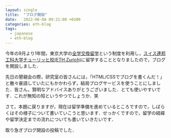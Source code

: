 ```yaml
---
layout: single
title:  "ブログ開設"
date:   2022-06-08 09:21:00 +0100
categories: eth-blog
tags:
  - japanese
  - eth-blog
---
```

今年の9月より1年間，東京大学の[全学交換留学](https://www.u-tokyo.ac.jp/adm/go-global/ja/program-list-USTEP.html)という制度を利用し，[スイス連邦工科大学チューリッヒ校(ETH Zurich)](https://ethz.ch/en.html)に留学することとなりましたので，ブログを開設しました．

先日の懇親会の際，研究室の皆さんには，「HTML/CSSでブログを書くんだ！」と散々豪語していたにもかかわらず，結局ブログサービスを使うことにしました．皆さん，賢明なアドバイスありがとうございました．とても使いやすいです．これが無知の知というやつでしょうか．笑

さて，本題に戻りますが，現在は留学準備を進めているところですので，しばらくはその様子について書いていこうと思います．せっかくですので，留学の経緯や留学決定までの流れについても書いていきたいです．

取り急ぎブログ開設の投稿でした．